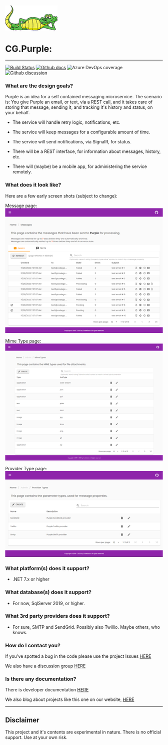 ![logo](logos/codegator-167x79.png)

# CG.Purple: 
---
[![Build Status](https://dev.azure.com/codegator/CG.Purple/_apis/build/status/CodeGator.CG.Purple?branchName=main)](https://dev.azure.com/codegator/CG.Purple/_build/latest?definitionId=93&branchName=main)
[![Github docs](https://img.shields.io/static/v1?label=Documentation&message=online&color=blue)](https://codegator.github.io/CG.Purple/index.html)
![Azure DevOps coverage](https://img.shields.io/azure-devops/coverage/codegator/CG.Purple/93)
[![Github discussion](https://img.shields.io/badge/Discussion-online-blue)](https://github.com/CodeGator/CG.Purple/discussions)


### What are the design goals?
Purple is an idea for a self contained messaging microservice. The scenario is: You give Purple an email, or text, via a REST call, and it takes care of storing that message, sending it, and tracking it's history and status, on your behalf.

* The service will handle retry logic, notifications, etc.

* The service will keep messages for a configurable amount of time. 

* The service will send notifications, via SignalR, for status.

* There will be a REST interface, for information about messages, history, etc.

* There will (maybe) be a mobile app, for administering the service remotely.

### What does it look like?
Here are a few early screen shots (subject to change):

Message page:
![messges](screens/messages.png)

Mime Type page:
![messges](screens/mimetypes.png)

Provider Type page:
![messges](screens/providertypes.png)

### What platform(s) does it support?
* .NET 7.x or higher

### What database(s) does it support?
* For now, SqlServer 2019, or higher.

### What 3rd party providers does it support?
* For sure, SMTP and SendGrid. Possibly also Twillio. Maybe others, who knows.

### How do I contact you?
If you've spotted a bug in the code please use the project Issues [HERE](https://github.com/CodeGator/CG.Purple/issues)

We also have a discussion group [HERE](https://github.com/CodeGator/CG.Purple/discussions)

### Is there any documentation?
There is developer documentation [HERE](https://codegator.github.io/CG.Purple/)

We also blog about projects like this one on our website, [HERE](http://www.codegator.com)

---

## Disclaimer
This project and it's contents are experimental in nature. There is no official support. Use at your own risk.